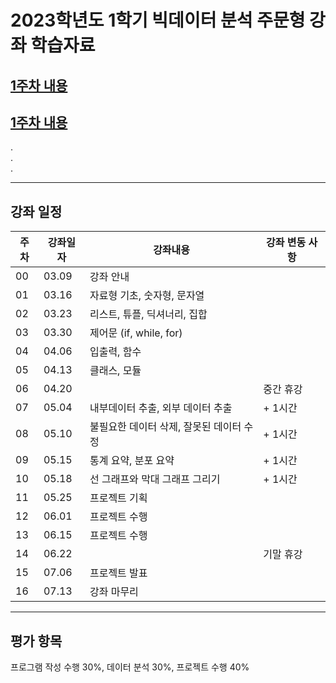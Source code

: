 # 2023학년도 1학기 빅데이터 분석 주문형 강좌 학습자료

## [1주차 내용](https://github.com/Goodgaym/202301PthBigdata/blob/master/Week1_PythonBasic/Contents.md)
## [1주차 내용](https://github.com/Goodgaym/202301PthBigdata/blob/master/Week2_DataTypes/Contents.md)
.   
.   
.   
- - - 
## 강좌 일정
|주차|강좌일자|강좌내용|강좌 변동 사항|
|----|--------|--------|---------|
|00  |03.09   |강좌 안내                                |                                      
|01  |03.16   |자료형 기초, 숫자형, 문자열              |
|02  |03.23   |리스트, 튜플, 딕셔너리, 집합             |
|03  |03.30   |제어문 (if, while, for)                  |
|04  |04.06   |입출력, 함수                             |
|05  |04.13   |클래스, 모듈                             |
|06  |04.20   |                                         | 중간 휴강
|07  |05.04   |내부데이터 추출, 외부 데이터 추출        | + 1시간
|08  |05.10   |불필요한 데이터 삭제, 잘못된 데이터 수정 | + 1시간
|09  |05.15   |통계 요약, 분포 요약                     | + 1시간
|10  |05.18   |선 그래프와 막대 그래프 그리기           | + 1시간
|11  |05.25   |프로젝트 기획                            |
|12  |06.01   |프로젝트 수행                            |
|13  |06.15   |프로젝트 수행                            |
|14  |06.22   |                                         | 기말 휴강
|15  |07.06   |프로젝트 발표                            |
|16  |07.13   |강좌 마무리                              |

- - - 
## 평가 항목
프로그램 작성 수행 30%, 
데이터 분석 30%, 
프로젝트 수행 40%